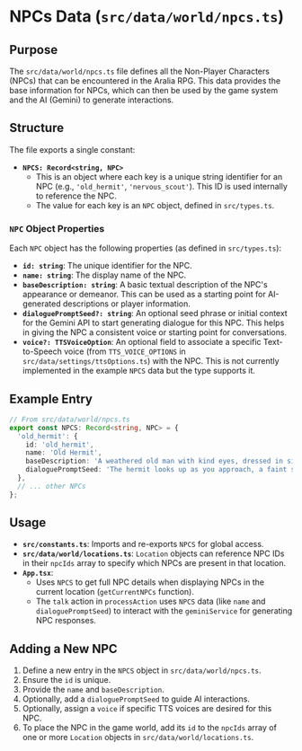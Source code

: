 # NPCs Data (`src/data/world/npcs.ts`)

## Purpose

The `src/data/world/npcs.ts` file defines all the Non-Player Characters (NPCs) that can be encountered in the Aralia RPG. This data provides the base information for NPCs, which can then be used by the game system and the AI (Gemini) to generate interactions.

## Structure

The file exports a single constant:

*   **`NPCS: Record<string, NPC>`**
    *   This is an object where each key is a unique string identifier for an NPC (e.g., `'old_hermit'`, `'nervous_scout'`). This ID is used internally to reference the NPC.
    *   The value for each key is an `NPC` object, defined in `src/types.ts`.

### `NPC` Object Properties

Each `NPC` object has the following properties (as defined in `src/types.ts`):

*   **`id: string`**: The unique identifier for the NPC.
*   **`name: string`**: The display name of the NPC.
*   **`baseDescription: string`**: A basic textual description of the NPC's appearance or demeanor. This can be used as a starting point for AI-generated descriptions or player information.
*   **`dialoguePromptSeed?: string`**: An optional seed phrase or initial context for the Gemini API to start generating dialogue for this NPC. This helps in giving the NPC a consistent voice or starting point for conversations.
*   **`voice?: TTSVoiceOption`**: An optional field to associate a specific Text-to-Speech voice (from `TTS_VOICE_OPTIONS` in `src/data/settings/ttsOptions.ts`) with the NPC. This is not currently implemented in the example `NPCS` data but the type supports it.

## Example Entry

```typescript
// From src/data/world/npcs.ts
export const NPCS: Record<string, NPC> = {
  'old_hermit': {
    id: 'old_hermit',
    name: 'Old Hermit',
    baseDescription: 'A weathered old man with kind eyes, dressed in simple robes.',
    dialoguePromptSeed: 'The hermit looks up as you approach, a faint smile on his lips.'
  },
  // ... other NPCs
};
```

## Usage

*   **`src/constants.ts`**: Imports and re-exports `NPCS` for global access.
*   **`src/data/world/locations.ts`**: `Location` objects can reference NPC IDs in their `npcIds` array to specify which NPCs are present in that location.
*   **`App.tsx`**:
    *   Uses `NPCS` to get full NPC details when displaying NPCs in the current location (`getCurrentNPCs` function).
    *   The `talk` action in `processAction` uses `NPCS` data (like `name` and `dialoguePromptSeed`) to interact with the `geminiService` for generating NPC responses.

## Adding a New NPC

1.  Define a new entry in the `NPCS` object in `src/data/world/npcs.ts`.
2.  Ensure the `id` is unique.
3.  Provide the `name` and `baseDescription`.
4.  Optionally, add a `dialoguePromptSeed` to guide AI interactions.
5.  Optionally, assign a `voice` if specific TTS voices are desired for this NPC.
6.  To place the NPC in the game world, add its `id` to the `npcIds` array of one or more `Location` objects in `src/data/world/locations.ts`.